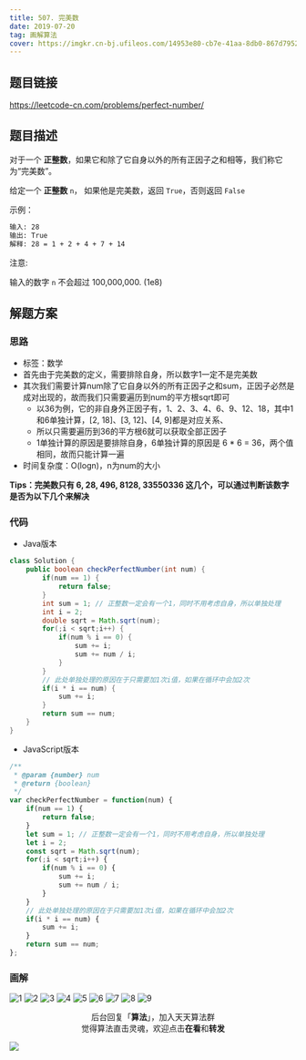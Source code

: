 ```yaml
---
title: 507. 完美数
date: 2019-07-20
tag: 画解算法
cover: https://imgkr.cn-bj.ufileos.com/14953e80-cb7e-41aa-8db0-867d795298ec.png
---
```


## 题目链接

https://leetcode-cn.com/problems/perfect-number/

## 题目描述

对于一个 **正整数**，如果它和除了它自身以外的所有正因子之和相等，我们称它为“完美数”。

给定一个 **正整数** `n`， 如果他是完美数，返回 `True`，否则返回 `False`

示例：

```bash
输入: 28
输出: True
解释: 28 = 1 + 2 + 4 + 7 + 14
```

注意:

输入的数字 `n` 不会超过 100,000,000. (1e8)


## 解题方案

### 思路

- 标签：数学
- 首先由于完美数的定义，需要排除自身，所以数字1一定不是完美数
- 其次我们需要计算num除了它自身以外的所有正因子之和sum，正因子必然是成对出现的，故而我们只需要遍历到num的平方根sqrt即可
  - 以36为例，它的非自身外正因子有，1、2、3、4、6、9、12、18，其中1和6单独计算，[2, 18]、[3, 12]、[4, 9]都是对应关系、
  - 所以只需要遍历到36的平方根6就可以获取全部正因子
  - 1单独计算的原因是要排除自身，6单独计算的原因是 6 * 6 = 36，两个值相同，故而只能计算一遍
- 时间复杂度：O(logn)，n为num的大小

**Tips：完美数只有 6, 28, 496, 8128, 33550336 这几个，可以通过判断该数字是否为以下几个来解决**

### 代码

- Java版本

```Java
class Solution {
    public boolean checkPerfectNumber(int num) {
        if(num == 1) {
            return false;
        }
        int sum = 1; // 正整数一定会有一个1，同时不用考虑自身，所以单独处理
        int i = 2;
        double sqrt = Math.sqrt(num);
        for(;i < sqrt;i++) {
            if(num % i == 0) {
                sum += i;
                sum += num / i;
            }
        }
        // 此处单独处理的原因在于只需要加1次i值，如果在循环中会加2次
        if(i * i == num) {
            sum += i;
        }
        return sum == num;
    }
}
```

- JavaScript版本

```JavaScript
/**
 * @param {number} num
 * @return {boolean}
 */
var checkPerfectNumber = function(num) {
    if(num == 1) {
        return false;
    }
    let sum = 1; // 正整数一定会有一个1，同时不用考虑自身，所以单独处理
    let i = 2;
    const sqrt = Math.sqrt(num);
    for(;i < sqrt;i++) {
        if(num % i == 0) {
            sum += i;
            sum += num / i;
        }
    }
    // 此处单独处理的原因在于只需要加1次i值，如果在循环中会加2次
    if(i * i == num) {
        sum += i;
    }
    return sum == num;
};
```


### 画解

![1](https://imgkr.cn-bj.ufileos.com/2c94f62b-344e-46e8-b800-767ac30a6a71.png)
![2](https://imgkr.cn-bj.ufileos.com/d3caa3b5-9fc8-40c8-ae93-0623de3ba152.png)
![3](https://imgkr.cn-bj.ufileos.com/255ae8a5-6752-460b-991f-a8b9fb8deeb8.png)
![4](https://imgkr.cn-bj.ufileos.com/8dd5072e-c2f8-483d-9a1a-16ca707d8372.png)
![5](https://imgkr.cn-bj.ufileos.com/4115e5c5-b7c0-448d-a9a0-9e4b5be05f9c.png)
![6](https://imgkr.cn-bj.ufileos.com/465fdaee-e1f7-4858-b4f1-773a479f3ac5.png)
![7](https://imgkr.cn-bj.ufileos.com/5935d05a-0e44-4a2b-bc0a-142327d45fcd.png)
![8](https://imgkr.cn-bj.ufileos.com/295d27a6-6989-4bcb-a737-f2342a6eb2af.png)
![9](https://imgkr.cn-bj.ufileos.com/14953e80-cb7e-41aa-8db0-867d795298ec.png)


<span style="display:block;text-align:center;">后台回复「<strong>算法</strong>」，加入天天算法群</span>
<span style="display:block;text-align:center;">觉得算法直击灵魂，欢迎点击<strong>在看</strong>和<strong>转发</strong></span>

![](https://gitee.com/guanpengchn/picture/raw/master/2020-9-11/1599805100027-image.png)